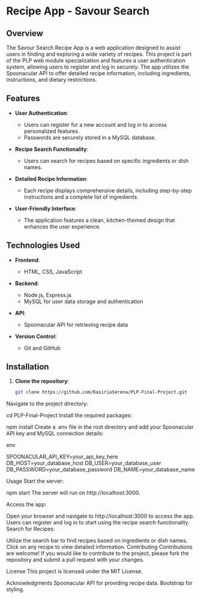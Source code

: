 # Recipe App - Savour Search

## Overview

The Savour Search Recipe App is a web application designed to assist users in finding and exploring a wide variety of recipes. This project is part of the PLP web module specialization and features a user authentication system, allowing users to register and log in securely. The app utilizes the Spoonacular API to offer detailed recipe information, including ingredients, instructions, and dietary restrictions.

## Features

- **User Authentication**: 
  - Users can register for a new account and log in to access personalized features.
  - Passwords are securely stored in a MySQL database.
  
- **Recipe Search Functionality**: 
  - Users can search for recipes based on specific ingredients or dish names.
  
- **Detailed Recipe Information**: 
  - Each recipe displays comprehensive details, including step-by-step instructions and a complete list of ingredients.
  
- **User-Friendly Interface**: 
  - The application features a clean, kitchen-themed design that enhances the user experience.

## Technologies Used

- **Frontend**: 
  - HTML, CSS, JavaScript
  
- **Backend**: 
  - Node.js, Express.js
  - MySQL for user data storage and authentication
  
- **API**: 
  - Spoonacular API for retrieving recipe data
  
- **Version Control**: 
  - Git and GitHub

## Installation

1. **Clone the repository**:
   ```bash
   git clone https://github.com/KasiriaSerena/PLP-Final-Project.git
Navigate to the project directory:


cd PLP-Final-Project
Install the required packages:


npm install
Create a .env file in the root directory and add your Spoonacular API key and MySQL connection details:

env

SPOONACULAR_API_KEY=your_api_key_here
DB_HOST=your_database_host
DB_USER=your_database_user
DB_PASSWORD=your_database_password
DB_NAME=your_database_name

Usage
Start the server:


npm start
The server will run on http://localhost:3000.

Access the app:

Open your browser and navigate to http://localhost:3000 to access the app.
Users can register and log in to start using the recipe search functionality.
Search for Recipes:

Utilize the search bar to find recipes based on ingredients or dish names.
Click on any recipe to view detailed information.
Contributing
Contributions are welcome! If you would like to contribute to the project, please fork the repository and submit a pull request with your changes.

License
This project is licensed under the MIT License.

Acknowledgments
Spoonacular API for providing recipe data.
Bootstrap for styling.